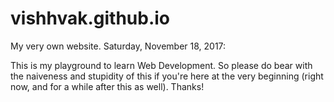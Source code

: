 # vishhvak.github.io
My very own website.
Saturday, November 18, 2017:
<p>This is my playground to learn Web Development. So please do bear with the naiveness and stupidity of this if you're here at the very beginning (right now, and for a while after this as well). Thanks!</p>
